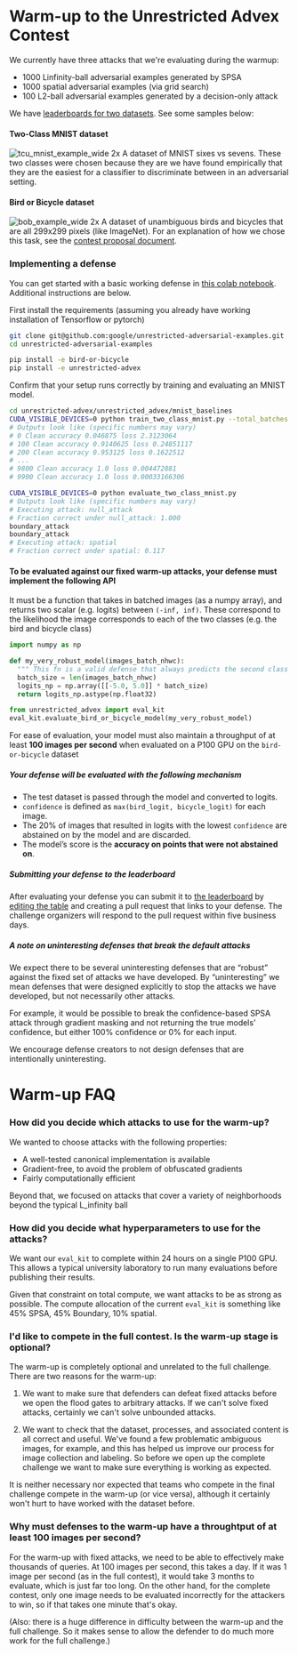 # Warm-up to the Unrestricted Advex Contest

We currently have three attacks that we're evaluating during the warmup:

- 1000 Linfinity-ball adversarial examples generated by SPSA
- 1000 spatial adversarial examples (via grid search)
- 100 L2-ball adversarial examples generated by a decision-only attack

We have [leaderboards for two datasets](https://github.com/google/unrestricted-adversarial-examples#user-content-leaderboard). See some samples below:

#### Two-Class MNIST dataset
![tcu_mnist_example_wide 2x](https://user-images.githubusercontent.com/306655/45507996-726bdd00-b748-11e8-90ad-ea701e63f9a2.png)
A dataset of MNIST sixes vs sevens. These two classes were chosen because they are we have found empirically that they are the easiest for a classifier to discriminate between in an adversarial setting.

#### Bird or Bicycle dataset 
![bob_example_wide 2x](https://user-images.githubusercontent.com/306655/45507995-726bdd00-b748-11e8-9074-d93e257ea1a0.png)
A dataset of unambiguous birds and bicycles that are all 299x299 pixels (like ImageNet). For an explanation of how we chose this task, see the [contest proposal document](https://github.com/google/unrestricted-adversarial-examples/blob/master/contest_proposal.md#unambiguous-two-class-bird-or-bicycle-dataset).

### Implementing a defense
You can get started with a basic working defense in [this colab notebook](https://colab.research.google.com/drive/1ISHInSv7zV-r0-vR8JgBCWayuI3MtMQY). Additional instructions are below.

First install the requirements (assuming you already have working installation
of Tensorflow or pytorch)
```bash
git clone git@github.com:google/unrestricted-adversarial-examples.git
cd unrestricted-adversarial-examples

pip install -e bird-or-bicycle
pip install -e unrestricted-advex
```

Confirm that your setup runs correctly by training and evaluating an MNIST model.
```bash
cd unrestricted-advex/unrestricted_advex/mnist_baselines
CUDA_VISIBLE_DEVICES=0 python train_two_class_mnist.py --total_batches 10000
# Outputs look like (specific numbers may vary)
# 0 Clean accuracy 0.046875 loss 2.3123064
# 100 Clean accuracy 0.9140625 loss 0.24851117
# 200 Clean accuracy 0.953125 loss 0.1622512
# ...
# 9800 Clean accuracy 1.0 loss 0.004472881
# 9900 Clean accuracy 1.0 loss 0.00033166306

CUDA_VISIBLE_DEVICES=0 python evaluate_two_class_mnist.py
# Outputs look like (specific numbers may vary)
# Executing attack: null_attack
# Fraction correct under null_attack: 1.000
boundary_attack
boundary_attack
# Executing attack: spatial
# Fraction correct under spatial: 0.117
```

#### To be evaluated against our fixed warm-up attacks, your defense must implement the following API

It must be a function that takes in batched images (as a numpy array), and returns two scalar (e.g. logits) between `(-inf, inf)`. These correspond to the likelihood the image corresponds to each of the two classes (e.g. the bird and bicycle class)

```python
import numpy as np

def my_very_robust_model(images_batch_nhwc):
  """ This fn is a valid defense that always predicts the second class """
  batch_size = len(images_batch_nhwc)
  logits_np = np.array([[-5.0, 5.0]] * batch_size)
  return logits_np.astype(np.float32)

from unrestricted_advex import eval_kit
eval_kit.evaluate_bird_or_bicycle_model(my_very_robust_model)
```

For ease of evaluation, your model must also maintain a throughput of at least **100 images per second** when evaluated on a P100 GPU on the `bird-or-bicycle` dataset

##### Your defense will be evaluated with the following mechanism

- The test dataset is passed through the model and converted to logits.
- `confidence` is defined as `max(bird_logit, bicycle_logit)` for each image.
- The 20% of images that resulted in logits with the lowest `confidence` are abstained on by the model and are discarded.
- The model’s score is the **accuracy on points that were not abstained on**.

##### Submitting your defense to the leaderboard

After evaluating your defense you can submit it to [the leaderboard](https://github.com/google/unrestricted-adversarial-examples#user-content-leaderboard) by [editing the table](https://github.com/google/unrestricted-adversarial-examples/edit/master/README.md) and creating a pull request that links to your defense. The challenge organizers will respond to the pull request within five business days.

##### A note on uninteresting defenses that break the default attacks
We expect there to be several uninteresting defenses that are “robust” against the fixed set of attacks we have developed. By “uninteresting” we mean defenses that were designed explicitly to stop the attacks we have developed, but not necessarily other attacks. 

For example, it would be possible to break the confidence-based SPSA attack through gradient masking and not returning the true models’ confidence, but either 100% confidence or 0% for each input.

We encourage defense creators to not design defenses that are intentionally uninteresting.
 

# Warm-up FAQ

### How did you decide which attacks to use for the warm-up?

We wanted to choose attacks with the following properties:

- A well-tested canonical implementation is available
- Gradient-free, to avoid the problem of obfuscated gradients
- Fairly computationally efficient  

Beyond that, we focused on attacks that cover a variety of neighborhoods beyond the typical L_infinity ball 

### How did you decide what hyperparameters to use for the attacks?

We want our `eval_kit` to complete within 24 hours on a single P100 GPU. This allows a typical university laboratory to run many evaluations before publishing their results.

Given that constraint on total compute, we want attacks to be as strong as possible. The compute allocation of the current `eval_kit` is something like 45% SPSA, 45% Boundary, 10% spatial. 

### I'd like to compete in the full contest. Is the warm-up stage is optional?
The warm-up is completely optional and unrelated to the full challenge. There are two reasons for the warm-up:

1) We want to make sure that defenders can defeat fixed attacks before we open the flood gates to arbitrary attacks. If we can't solve fixed attacks, certainly we can't solve unbounded attacks.

2) We want to check that the dataset, processes, and associated content is all correct and useful. We've found a few problematic ambiguous images, for example, and this has helped us improve our process for image collection and labeling. So before we open up the complete challenge we want to make sure everything is working as expected.

It is neither necessary nor expected that teams who compete in the final challenge compete in the warm-up (or vice versa), although it certainly won't hurt to have worked with the dataset before.

### Why must defenses to the warm-up have a throughtput of at least 100 images per second?
For the warm-up with fixed attacks, we need to be able to effectively make thousands of queries. At 100 images per second, this takes a day. If it was 1 image per second (as in the full contest), it would take 3 months to evaluate, which is just far too long. On the other hand, for the complete contest, only one image needs to be evaluated incorrectly for the attackers to win, so if that takes one minute that's okay.

(Also: there is a huge difference in difficulty between the warm-up and the full challenge. So it makes sense to allow the defender to do much more work for the full challenge.)

